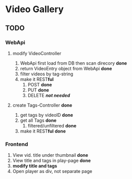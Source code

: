 # Video Gallery
## TODO
### WebApi

1. modify VideoController
	1. WebApi first load from DB then scan direcory **done**
	1. return VideoEntry object from WebApi **done**
	3. filter videos by tag-string
	4. make it REST**ful**
		1. POST **done**
		2. PUT **done**
		3. DELETE ***not needed***
	
3. create Tags-Controller **done**
	1. get tags by videoID **done**
	2. get all Tags **done**
		1. filtered/unfiltered **done**
	3. make it REST**ful** **done**

### Frontend

1. View vid. title under thumbnail **done**
2. View title and tags in play-page **done**
4. **modify title and tags**
3. Open player as div, not separate page

